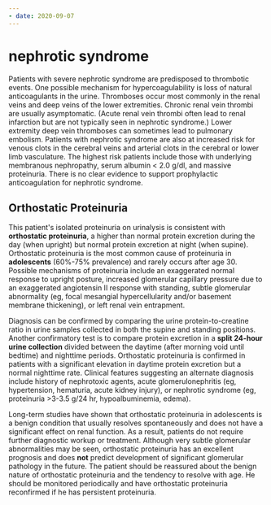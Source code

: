 ```yaml
---
- date: 2020-09-07
---
```


# nephrotic syndrome

<!-- nephrotic syndrome risk for thrombic event why -->

Patients with severe nephrotic syndrome are predisposed to thrombotic  events. One possible mechanism for hypercoagulability is loss of  natural anticoagulants in the urine. Thromboses occur most commonly in  the renal veins and deep veins of the lower extremities. Chronic renal  vein thrombi are usually asymptomatic. (Acute renal vein thrombi often  lead to renal infarction but are not typically seen in nephrotic  syndrome.) Lower extremity deep vein thromboses can sometimes lead to  pulmonary embolism. Patients with nephrotic syndrome are also at  increased risk for venous clots in the cerebral veins and arterial clots in the cerebral or lower limb vasculature. The highest risk patients  include those with underlying membranous nephropathy, serum albumin < 2.0 g/dl, and massive proteinuria. There is no clear evidence to  support prophylactic anticoagulation for nephrotic syndrome.

## Orthostatic Proteinuria

<!-- orthostatic proteinuria is, age group, pathophysiology, diagnosis, treatment -->

This patient's isolated proteinuria on urinalysis is consistent with **orthostatic proteinuria**, a higher than normal protein excretion during the day (when upright) but normal protein excretion at night (when supine). Orthostatic proteinuria is the most common cause of proteinuria in **adolescents** (60%-75% prevalence) and rarely occurs after age 30. Possible mechanisms of proteinuria include an exaggerated normal response to upright posture, increased glomerular capillary pressure due to an exaggerated angiotensin II response with standing, subtle glomerular abnormality (eg, focal mesangial hypercellularity and/or basement membrane thickening), or left renal vein entrapment.

Diagnosis can be confirmed by comparing the urine protein-to-creatine ratio in urine samples collected in both the supine and standing positions. Another confirmatory test is to compare protein excretion in a **split 24-hour urine collection** divided between the daytime (after morning void until bedtime) and nighttime periods. Orthostatic proteinuria is confirmed in patients with a significant elevation in daytime protein excretion but a normal nighttime rate. Clinical features suggesting an alternate diagnosis include history of nephrotoxic agents, acute glomerulonephritis (eg, hypertension, hematuria, acute kidney injury), or nephrotic syndrome (eg, proteinuria >3-3.5 g/24 hr, hypoalbuminemia, edema).

Long-term studies have shown that orthostatic proteinuria in adolescents is a benign condition that usually resolves spontaneously and does not have a significant effect on renal function. As a result, patients do not require further diagnostic workup or treatment. Although very subtle glomerular abnormalities may be seen, orthostatic proteinuria has an excellent prognosis and does **not** predict development of significant glomerular pathology in the future. The patient should be reassured about the benign nature of orthostatic proteinuria and the tendency to resolve with age. He should be monitored periodically and have orthostatic proteinuria reconfirmed if he has persistent proteinuria.
